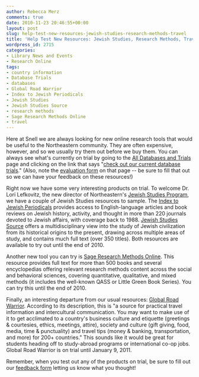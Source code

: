 ```yaml
---
author: Rebecca Merz
comments: true
date: 2010-11-23 20:46:55+00:00
layout: post
slug: help-test-new-resources-jewish-studies-research-methods-travel
title: 'Help Test New Resources: Jewish Studies, Research Methods, Travel'
wordpress_id: 2715
categories:
- Library News and Events
- Research Online
tags:
- country information
- Database Trials
- databases
- Global Road Warrior
- Index to Jewish Periodicals
- Jewish Studies
- Jewish Studies Source
- research methods
- Sage Research Methods Online
- travel
---
```


Here at Snell we are always looking for new online research tools that would be useful to the Northeastern community. They are often expensive, however, and so we usually try them out before we buy them. You can always see what's currently on trial by going to the [All Databases and Trials](http://www.lib.neu.edu/online_research/articles/) page and clicking on the link that says "[check out our current database trials](http://www.lib.neu.edu/online_research/articles/database_trials1)." (Also, note the [evaluation form](http://www.lib.neu.edu/online_research/articles/database_trials1/evaluation/) on that page -- be sure to fill that out so we can have your feedback on these resources!)

Right now we have some very interesting products on trial. To welcome Dr. Lori Lefkovitz, the new director of Northeastern's [Jewish Studies Program](http://www.jewishstudies.neu.edu/), we have a couple of Jewish Studies resources to sample. The [Index to Jewish Periodicals](http://0-search.ebscohost.com.ilsprod.lib.neu.edu/login.aspx?authtype=ip,uid&profile=ehost&defaultdb=jph) provides access to English-language articles and book reviews on Jewish history, activity, and thought in more than 220 journals devoted to Jewish affairs, with coverage back to 1988. [Jewish Studies Source](http://0-search.ebscohost.com.ilsprod.lib.neu.edu/login.aspx?authtype=ip,uid&profile=ehost&defaultdb=jss) offers a multidisciplinary view into the study of Jewish civilization from its historical origins to the present, drawing across multiple areas of study, and contains much full text (over 350 titles). Both resources are available to try out until the end of 2010.

Another new tool you can try is [Sage Research Methods Online](http://0-srmo.sagepub.com.ilsprod.lib.neu.edu/). This resource provides full text for more than 500 books and several encyclopedias offering relevant research methods content across the social and behavioral sciences, covering quantitative, qualitative, and mixed methods (it includes the well-known QASS or Little Green Book Series). You can try this until the end of 2010.

Finally, an interesting departure from our usual resources: [Global Road Warrior](http://0-www.globalroadwarrior.com.ilsprod.lib.neu.edu/directclient_index2.asp?c=neu). According to its description, this is "a source for practical travel information and intercultural communication. You may want to make use of it to get acclimated to a country's business culture and etiquette (greetings & courtesies, ethics, meetings, attire), society and culture (gift giving, food, media, time & punctuality) and travel tips (money & banking, transportation, and more) for 200+ countries." This sounds like it would be great for students heading off to study-abroad programs or international co-op jobs. Global Road Warrior is on trial until January 9, 2011.

Remember, when you test out any of the products on trial, be sure to fill out our [feedback form](http://www.lib.neu.edu/online_research/articles/database_trials1/evaluation/) letting us know what you thought! 
